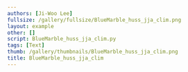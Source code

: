 ```yaml
---
authors: [Ji-Woo Lee]
fullsize: /gallery/fullsize/BlueMarble_huss_jja_clim.png
layout: example
other: []
script: BlueMarble_huss_jja_clim.py
tags: [Text]
thumb: /gallery/thumbnails/BlueMarble_huss_jja_clim.png
title: BlueMarble_huss_jja_clim
---
```


